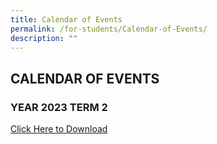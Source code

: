 ```yaml
---
title: Calendar of Events
permalink: /for-students/Calendar-of-Events/
description: ""
---
```

## CALENDAR OF EVENTS

### YEAR 2023 TERM 2
[Click Here to Download](/files/School%20Calendar/student%20calendar%20of%20activities%20for%20term%203%202023.pdf)



